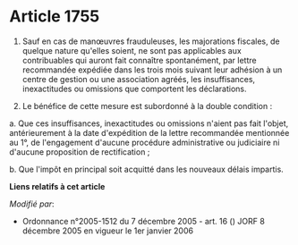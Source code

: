# Article 1755

1. Sauf en cas de manœuvres frauduleuses, les majorations fiscales, de quelque nature qu'elles soient, ne sont pas
applicables aux contribuables qui auront fait connaître spontanément, par lettre recommandée expédiée dans les trois mois
suivant leur adhésion à un centre de gestion ou une association agréés, les insuffisances, inexactitudes ou omissions que
comportent les déclarations.

2. Le bénéfice de cette mesure est subordonné à la double condition :

a. Que ces insuffisances, inexactitudes ou omissions n'aient pas fait l'objet, antérieurement à la date d'expédition de la
lettre recommandée mentionnée au 1°, de l'engagement d'aucune procédure administrative ou judiciaire ni d'aucune proposition
de rectification ;

b. Que l'impôt en principal soit acquitté dans les nouveaux délais impartis.

**Liens relatifs à cet article**

_Modifié par_:

  - Ordonnance n°2005-1512 du 7 décembre 2005 - art. 16 () JORF 8 décembre 2005 en vigueur le 1er janvier 2006
